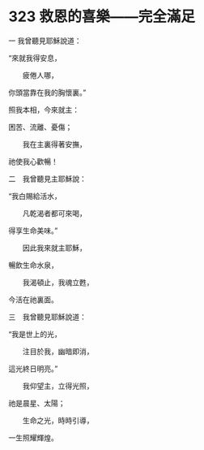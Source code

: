 # 323 救恩的喜樂——完全滿足

一 我曾聽見耶穌說道：

“來就我得安息，

　　疲倦人哪，

你頭當靠在我的胸懷裏。”

照我本相，今來就主：

困苦、流離、憂傷；

　　我在主裏得著安撫，

祂使我心歡暢！

二　我曾聽見主耶穌說：

“我白賜給活水，

　　凡乾渴者都可來喝，

得享生命美味。”

　　因此我來就主耶穌，

暢飲生命水泉，

　　我渴頓止，我魂立甦，

今活在祂裏面。

三　我曾聽見耶穌說道：

“我是世上的光，

　　注目於我，幽暗即消，

這光終日明亮。”

　　我仰望主，立得光照，

祂是晨星、太陽；

　　生命之光，時時引導，

一生照耀輝煌。

